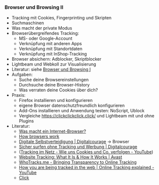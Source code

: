 ### Browser und Browsing II

* Tracking mit Cookies, Fingerprinting und Skripten
* Suchmaschinen
* Was macht der private Modus
* Browserübergreifendes Tracking:
  * MS- oder Google-Account
  * Verknüpfung mit anderen Apps
  * Verknüpfung mit Standortdaten
  * Verknüpfung mit InShop-Tracking
* Browser absichern: Adblocker, Skriptblocker
* Lightbeam und Webkoll zur Visualisierung
* Literatur: siehe [Browser und Browsing I](browser2.md)
* Aufgaben:
  * Suche deine Browsereinstellungen
  * Durchsuche deine Browser-History
  * Was verraten deine Cookies über dich?
* Praxis:
  * Firefox installieren und konfigurieren
  * eigene Browser datenschutzfreundlich konfigurieren
  * Add-Ons installieren und Anwendung testen: NoScript, Ublock
  * Vergleiche https://clickclickclick.click/ und Lightbeam mit und ohne Plugins
* Literatur:
  - [Was macht ein Internet-Browser?](https://www.mozilla.org/de/firefox/browsers/what-is-a-browser/)
  - [How browsers work](https://www.html5rocks.com/de/tutorials/internals/howbrowserswork/)
  - [Digitale Selbstverteidigung | Digitalcourage](https://digitalcourage.de/digitale-selbstverteidigung/) -> Browser
  - [Sicher surfen ohne Tracking und Werbung | Digitalcourage](https://digitalcourage.de/digitale-selbstverteidigung/sicher-surfen-ohne-tracking)
  - ([Tracking im Netz - Wie uns Cookies und Co. verfolgen - YouTube](https://www.youtube.com/watch?v=KsRnKvDvPng))
  - [Website Tracking: What It Is &amp; How It Works | Avast](https://www.avast.com/c-web-tracking)
  - [WhoTracks.me - Bringing Transparency to Online Tracking](https://whotracks.me/)
  - [How you are being tracked in the web | Online Tracking explained - YouTube](https://www.youtube.com/watch?v=wefD2N-GWUo)
  - [Click](https://clickclickclick.click/)
